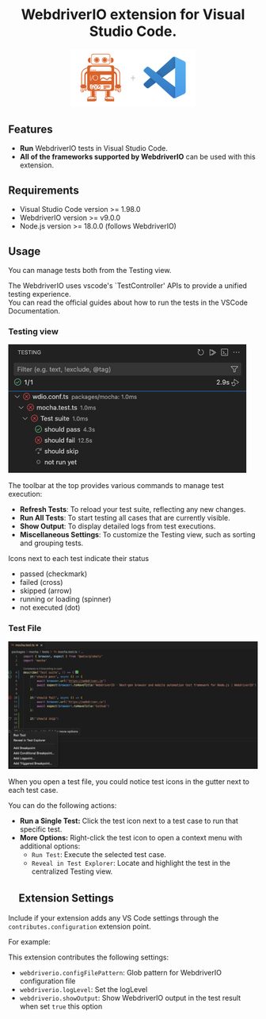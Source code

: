 <h1 align="center">WebdriverIO extension for Visual Studio Code.</h1>

<p align="center">
  <a title="WebdriverIO extension for Visual Studio Code" href="https://github.com/webdriverio/vscode-webdriverio"><img src="./assets/vscode-webdriverio.png" alt="WebdriverIO extension for Visual Studio Code" width="50%" /></a>
</p>

## Features

- **Run** WebdriverIO tests in Visual Studio Code.
- **All of the frameworks supported by WebdriverIO** can be used with this extension.

## Requirements

- Visual Studio Code version >= 1.98.0
- WebdriverIO version >= v9.0.0
- Node.js version >= 18.0.0 (follows WebdriverIO)

## Usage

You can manage tests both from the Testing view.

The WebdriverIO uses vscode's `TestController' APIs to provide a unified testing experience.<br>
You can read the official guides about how to run the tests in the VSCode Documentation.

### Testing view

![Testing view](./assets/testing-view.png 'Testing view')

The toolbar at the top provides various commands to manage test execution:

- **Refresh Tests**: To reload your test suite, reflecting any new changes.
- **Run All Tests**: To start testing all cases that are currently visible.
- **Show Output**: To display detailed logs from test executions.
- **Miscellaneous Settings**: To customize the Testing view, such as sorting and grouping tests.

Icons next to each test indicate their status

- passed (checkmark)
- failed (cross)
- skipped (arrow)
- running or loading (spinner)
- not executed (dot)

### Test File

![Test File](./assets/testing-file.png 'Test File')

When you open a test file, you could notice test icons in the gutter next to each test case.

You can do the following actions:

- **Run a Single Test:** Click the test icon next to a test case to run that specific test.
- **More Options:** Right-click the test icon to open a context menu with additional options:
    - `Run Test`: Execute the selected test case.
    - `Reveal in Test Explorer`: Locate and highlight the test in the centralized Testing view.

## 　Extension Settings

Include if your extension adds any VS Code settings through the `contributes.configuration` extension point.

For example:

This extension contributes the following settings:

- `webdriverio.configFilePattern`: Glob pattern for WebdriverIO configuration file
- `webdriverio.logLevel`: Set the logLevel
- `webdriverio.showOutput`: Show WebdriverIO output in the test result when set `true` this option
